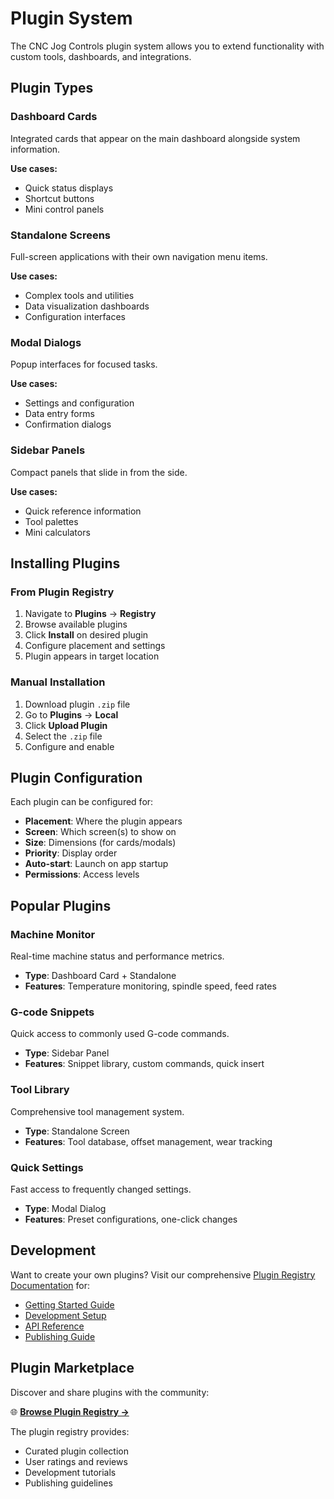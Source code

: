 # Plugin System

The CNC Jog Controls plugin system allows you to extend functionality with custom tools, dashboards, and integrations.

## Plugin Types

### Dashboard Cards
Integrated cards that appear on the main dashboard alongside system information.

**Use cases:**
- Quick status displays
- Shortcut buttons
- Mini control panels

### Standalone Screens  
Full-screen applications with their own navigation menu items.

**Use cases:**
- Complex tools and utilities
- Data visualization dashboards
- Configuration interfaces

### Modal Dialogs
Popup interfaces for focused tasks.

**Use cases:**
- Settings and configuration
- Data entry forms
- Confirmation dialogs

### Sidebar Panels
Compact panels that slide in from the side.

**Use cases:**
- Quick reference information
- Tool palettes
- Mini calculators

## Installing Plugins

### From Plugin Registry

1. Navigate to **Plugins** → **Registry**
2. Browse available plugins
3. Click **Install** on desired plugin
4. Configure placement and settings
5. Plugin appears in target location

### Manual Installation

1. Download plugin `.zip` file
2. Go to **Plugins** → **Local**
3. Click **Upload Plugin**
4. Select the `.zip` file
5. Configure and enable

## Plugin Configuration

Each plugin can be configured for:

- **Placement**: Where the plugin appears
- **Screen**: Which screen(s) to show on
- **Size**: Dimensions (for cards/modals)
- **Priority**: Display order
- **Auto-start**: Launch on app startup
- **Permissions**: Access levels

## Popular Plugins

### Machine Monitor
Real-time machine status and performance metrics.
- **Type**: Dashboard Card + Standalone
- **Features**: Temperature monitoring, spindle speed, feed rates

### G-code Snippets
Quick access to commonly used G-code commands.
- **Type**: Sidebar Panel
- **Features**: Snippet library, custom commands, quick insert

### Tool Library
Comprehensive tool management system.
- **Type**: Standalone Screen
- **Features**: Tool database, offset management, wear tracking

### Quick Settings
Fast access to frequently changed settings.
- **Type**: Modal Dialog
- **Features**: Preset configurations, one-click changes

## Development

Want to create your own plugins? Visit our comprehensive [Plugin Registry Documentation](https://whttlr.github.io/plugin-registry/) for:

- [Getting Started Guide](https://whttlr.github.io/plugin-registry/docs/intro)
- [Development Setup](https://whttlr.github.io/plugin-registry/docs/development/overview)
- [API Reference](https://whttlr.github.io/plugin-registry/docs/tutorial-basics/create-a-document)
- [Publishing Guide](https://whttlr.github.io/plugin-registry/docs/tutorial-extras/manage-docs-versions)

## Plugin Marketplace

Discover and share plugins with the community:

🌐 **[Browse Plugin Registry →](https://whttlr.github.io/plugin-registry/plugins)**

The plugin registry provides:
- Curated plugin collection
- User ratings and reviews  
- Development tutorials
- Publishing guidelines